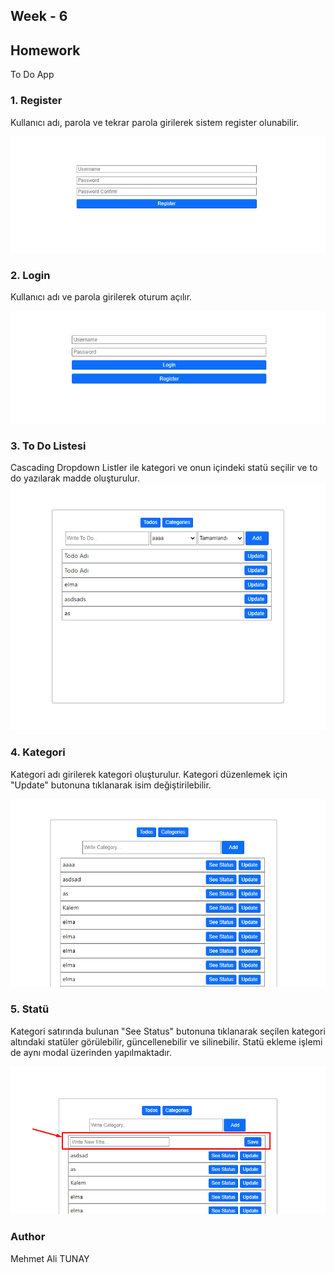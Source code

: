 ## Week - 6

## Homework 
To Do App


### 1. Register

Kullanıcı adı, parola ve tekrar parola girilerek sistem register olunabilir.

![](https://github.com/GelecekVarlik-FullStack-Bootcamp/odev-6-react-2-malitunay/blob/main/img/register.png)

### 2. Login

Kullanıcı adı ve parola girilerek oturum açılır.

![](https://github.com/GelecekVarlik-FullStack-Bootcamp/odev-6-react-2-malitunay/blob/main/img/login.png)

### 3. To Do Listesi
Cascading Dropdown Listler ile kategori ve onun içindeki statü seçilir ve to do yazılarak madde oluşturulur.
![](https://github.com/GelecekVarlik-FullStack-Bootcamp/odev-6-react-2-malitunay/blob/main/img/todo.png)

### 4. Kategori 
Kategori adı girilerek kategori oluşturulur. Kategori düzenlemek için "Update" butonuna tıklanarak isim değiştirilebilir.

![](https://github.com/GelecekVarlik-FullStack-Bootcamp/odev-6-react-2-malitunay/blob/main/img/category.png)

### 5. Statü

Kategori satırında bulunan "See Status" butonuna tıklanarak seçilen kategori altındaki statüler görülebilir, güncellenebilir ve silinebilir.
Statü ekleme işlemi de aynı modal üzerinden yapılmaktadır.

![](https://github.com/GelecekVarlik-FullStack-Bootcamp/odev-6-react-2-malitunay/blob/main/img/editcategoty.png)



### Author

Mehmet Ali TUNAY
